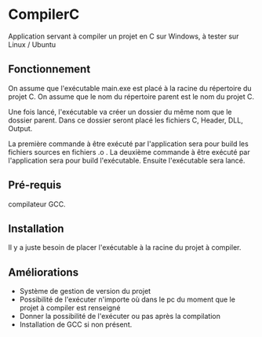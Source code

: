 # CompilerC


Application servant à compiler un projet en C sur Windows, à tester sur Linux / Ubuntu

## Fonctionnement 

On assume que l'exécutable main.exe est placé à la racine du répertoire du projet C.
On assume que le nom du répertoire parent est le nom du projet C.

Une fois lancé, l'exécutable va créer un dossier du même nom que le dossier parent.
Dans ce dossier seront placé les fichiers C, Header, DLL, Output.

La première commande à être exécuté par l'application sera pour build les fichiers sources en fichiers .o .
La deuxième commande à être exécuté par l'application sera pour build l'exécutable.
Ensuite l'exécutable sera lancé.

## Pré-requis

compilateur GCC.

## Installation

Il y a juste besoin de placer l'exécutable à la racine du projet à compiler.

## Améliorations 

- Système de gestion de version du projet
- Possibilité de l'exécuter n'importe où dans le pc du moment que le projet à compiler est renseigné
- Donner la possibilité de l'exécuter ou pas après la compilation
- Installation de GCC si non présent.

